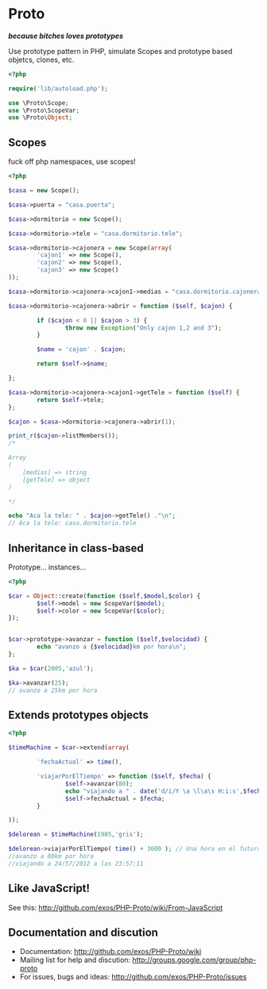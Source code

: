 Proto
=====

***because bitches loves prototypes***

Use prototype pattern in PHP, simulate Scopes and prototype based objetcs, clones, etc.

```php
<?php

require('lib/autoload.php');

use \Proto\Scope;
use \Proto\ScopeVar;
use \Proto\Object;

```

Scopes
------
fuck off php namespaces, use scopes!

```php
<?php

$casa = new Scope();

$casa->puerta = "casa.puerta";

$casa->dormitorio = new Scope();

$casa->dormitorio->tele = "casa.dormitorio.tele";

$casa->dormitorio->cajonera = new Scope(array(
        'cajon1' => new Scope(),
        'cajon2' => new Scope(),
        'cajon3' => new Scope()
));

$casa->dormitorio->cajonera->cajon1->medias = "casa.dormitorio.cajonera.cajon1.medias";

$casa->dormitorio->cajonera->abrir = function ($self, $cajon) {

        if ($cajon < 0 || $cajon > 3) {
                throw new Exception("Only cajon 1,2 and 3");
        }

        $name = 'cajon' . $cajon;

        return $self->$name;

};

$casa->dormitorio->cajonera->cajon1->getTele = function ($self) {
        return $self->tele;
};

$cajon = $casa->dormitorio->cajonera->abrir(1);

print_r($cajon->listMembers());
/*

Array
(
    [medias] => string
    [getTele] => object
)

*/

echo "Aca la tele: " . $cajon->getTele() ."\n";
// Aca la tele: casa.dormitorio.tele
```

Inheritance in class-based
--------------------------

Prototype... instances...

```php
<?php

$car = Object::create(function ($self,$model,$color) {
        $self->model = new ScopeVar($model);
        $self->color = new ScopeVar($color);
});


$car->prototype->avanzar = function ($self,$velocidad) {
        echo "avanzo a {$velocidad}km por hora\n";
};

$ka = $car(2005,'azul');

$ka->avanzar(25);
// avanzo a 25km por hora
```

Extends prototypes objects
--------------------------

```php
<?php

$timeMachine = $car->extend(array(

        'fechaActual' => time(),

        'viajarPorElTiempo' => function ($self, $fecha) {
                $self->avanzar(80);
                echo "viajando a " . date('d/i/Y \a \l\a\s H:i:s',$fecha) . "\n";
                $self->fechaActual = $fecha;
        }

));

$delorean = $timeMachine(1985,'gris');

$delorean->viajarPorElTiempo( time() + 3600 ); // Una hora en el futuro
//avanzo a 80km por hora
//viajando a 24/57/2012 a las 23:57:11
```

Like JavaScript!
----------------
    
See this: http://github.com/exos/PHP-Proto/wiki/From-JavaScript
    
Documentation and discution
---------------------------

- Documentation: http://github.com/exos/PHP-Proto/wiki
- Mailing list for help and discution: http://groups.google.com/group/php-proto
- For issues, bugs and ideas: http://github.com/exos/PHP-Proto/issues